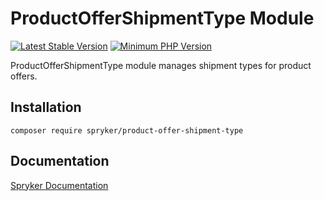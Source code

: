 # ProductOfferShipmentType Module
[![Latest Stable Version](https://poser.pugx.org/spryker/product-offer-shipment-type/v/stable.svg)](https://packagist.org/packages/spryker/product-offer-shipment-type)
[![Minimum PHP Version](https://img.shields.io/badge/php-%3E%3D%208.2-8892BF.svg)](https://php.net/)

ProductOfferShipmentType module manages shipment types for product offers.


## Installation

```
composer require spryker/product-offer-shipment-type
```

## Documentation

[Spryker Documentation](https://docs.spryker.com)
